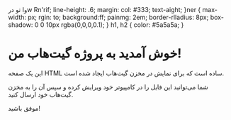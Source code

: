 <!DOCTYPE html>
<html lang="fa" dir="vl">
<heaا>
    <meta rset="UTF8"k
    <meta name="viewevicitial-scalek"k
    <title>وا تو درw Rn'rif;
            line-height: .6;
            margin:  
            col: #333;
            text-aight;
        }ner {
            max-width: px;
            rgin: to;
            background:ff;
            painmg: 2em;
            border-rlladius: 8px;
            box-shadow: 0 0 10px rgba(0,0,0,0.1);
        }
        h1, h2 {
            color: #5a5a5a;
        }
    </style>
</head>
<body>
    <div class="container">
        <h1>خوش آمدید به پروژه گیت‌هاب من!</h1>
        <p>این یک صفحه HTML ساده است که برای نمایش در مخزن گیت‌هاب ایجاد شده است.</p>
        <p>شما می‌توانید این فایل را در کامپیوتر خود ویرایش کرده و سپس آن را به مخزن گیت‌هاب خود ارسال کنید.</p>
        <p>موفق باشید!</p>
    </div>
</body>
</html>

